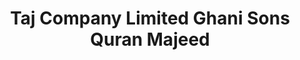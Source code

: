 ---
title: "Taj Company Limited Ghani Sons Quran Majeed"
url: /karachi/taj-company-limited-ghani-sons-quran-majeed/
shop: books
---